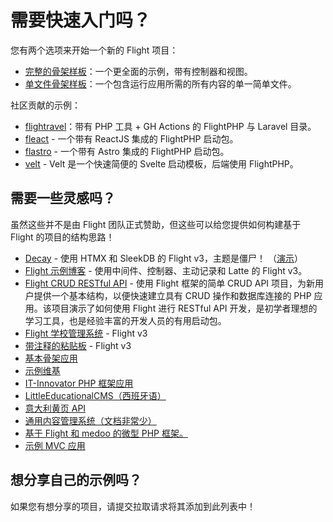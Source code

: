 # 需要快速入门吗？

您有两个选项来开始一个新的 Flight 项目：

- [完整的骨架样板](https://github.com/flightphp/skeleton)：一个更全面的示例，带有控制器和视图。
- [单文件骨架样板](https://github.com/flightphp/skeleton-simple)：一个包含运行应用所需的所有内容的单一简单文件。

社区贡献的示例：

- [flightravel](https://github.com/fadrian06-templates/flighravel)：带有 PHP 工具 + GH Actions 的 FlightPHP 与 Laravel 目录。
- [fleact](https://github.com/flightphp/fleact) - 一个带有 ReactJS 集成的 FlightPHP 启动包。
- [flastro](https://github.com/flightphp/flastro) - 一个带有 Astro 集成的 FlightPHP 启动包。
- [velt](https://github.com/flightphp/velt) - Velt 是一个快速简便的 Svelte 启动模板，后端使用 FlightPHP。

## 需要一些灵感吗？

虽然这些并不是由 Flight 团队正式赞助，但这些可以给您提供如何构建基于 Flight 的项目的结构思路！

- [Decay](https://github.com/boxybird/decay) - 使用 HTMX 和 SleekDB 的 Flight v3，主题是僵尸！ （[演示](https://decay.andrewrhyand.com)）
- [Flight 示例博客](https://github.com/n0nag0n/flightphp-blog) - 使用中间件、控制器、主动记录和 Latte 的 Flight v3。
- [Flight CRUD RESTful API](https://github.com/soheilkhaledabdi/php-crud-api-flight) - 使用 Flight 框架的简单 CRUD API 项目，为新用户提供一个基本结构，以便快速建立具有 CRUD 操作和数据库连接的 PHP 应用。该项目演示了如何使用 Flight 进行 RESTful API 开发，是初学者理想的学习工具，也是经验丰富的开发人员的有用启动包。
- [Flight 学校管理系统](https://github.com/krmu/FlightPHP_School) - Flight v3
- [带注释的粘贴板](https://github.com/n0nag0n/commie2) - Flight v3
- [基本骨架应用](https://github.com/markhughes/flight-skeleton)
- [示例维基](https://github.com/Skayo/FlightWiki)
- [IT-Innovator PHP 框架应用](https://github.com/itinnovator/myphp-app)
- [LittleEducationalCMS（西班牙语）](https://github.com/casgin/LittleEducationalCMS)
- [意大利黄页 API](https://github.com/chiccomagnus/PGAPI)
- [通用内容管理系统（文档非常少）](https://github.com/recepuncu/cms)
- [基于 Flight 和 medoo 的微型 PHP 框架。](https://github.com/ycrao/tinyme)
- [示例 MVC 应用](https://github.com/paddypei/Flight-MVC)

## 想分享自己的示例吗？

如果您有想分享的项目，请提交拉取请求将其添加到此列表中！